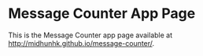 Message Counter App Page
=============================
This is the Message Counter app page available at http://midhunhk.github.io/message-counter/.
